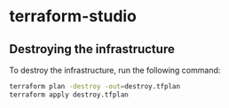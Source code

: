 # terraform-studio


## Destroying the infrastructure

To destroy the infrastructure, run the following command:

```bash
terraform plan -destroy -out=destroy.tfplan
terraform apply destroy.tfplan
```